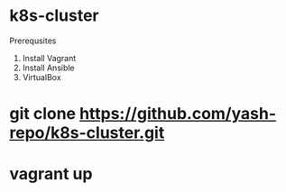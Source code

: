 # k8s-cluster

Prerequsites

1) Install Vagrant
2) Install Ansible
3) VirtualBox

# git clone https://github.com/yash-repo/k8s-cluster.git

# vagrant up 

